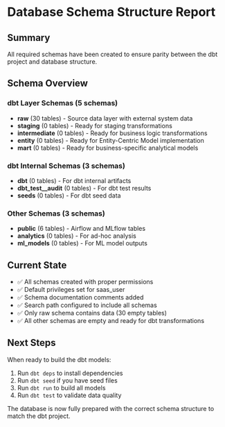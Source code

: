 # Database Schema Structure Report

## Summary
All required schemas have been created to ensure parity between the dbt project and database structure.

## Schema Overview

### dbt Layer Schemas (5 schemas)
- **raw** (30 tables) - Source data layer with external system data
- **staging** (0 tables) - Ready for staging transformations
- **intermediate** (0 tables) - Ready for business logic transformations
- **entity** (0 tables) - Ready for Entity-Centric Model implementation
- **mart** (0 tables) - Ready for business-specific analytical models

### dbt Internal Schemas (3 schemas)
- **dbt** (0 tables) - For dbt internal artifacts
- **dbt_test__audit** (0 tables) - For dbt test results
- **seeds** (0 tables) - For dbt seed data

### Other Schemas (3 schemas)
- **public** (6 tables) - Airflow and MLflow tables
- **analytics** (0 tables) - For ad-hoc analysis
- **ml_models** (0 tables) - For ML model outputs

## Current State
- ✅ All schemas created with proper permissions
- ✅ Default privileges set for saas_user
- ✅ Schema documentation comments added
- ✅ Search path configured to include all schemas
- ✅ Only raw schema contains data (30 empty tables)
- ✅ All other schemas are empty and ready for dbt transformations

## Next Steps
When ready to build the dbt models:
1. Run `dbt deps` to install dependencies
2. Run `dbt seed` if you have seed files
3. Run `dbt run` to build all models
4. Run `dbt test` to validate data quality

The database is now fully prepared with the correct schema structure to match the dbt project.